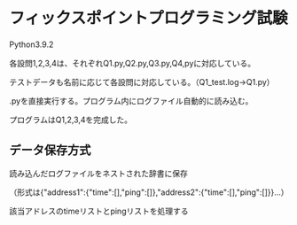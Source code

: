 フィックスポイントプログラミング試験
====
Python3.9.2　　

各設問1,2,3,4は、それぞれQ1.py,Q2.py,Q3.py,Q4,pyに対応している。　　

テストデータも名前に応じて各設問に対応している。（Q1_test.log→Q1.py）　　

.pyを直接実行する。プログラム内にログファイル自動的に読み込む。　　

プログラムはQ1,2,3,4を完成した。　　

データ保存方式
--------
読み込んだログファイルをネストされた辞書に保存　　

（形式は{"address1":{"time":[],"ping":[]},"address2":{"time":[],"ping":[]}}...）　　

該当アドレスのtimeリストとpingリストを処理する　　


